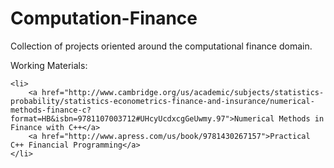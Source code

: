 # Computation-Finance
Collection of projects oriented around the computational finance domain.

Working Materials:

	<li>
		<a href="http://www.cambridge.org/us/academic/subjects/statistics-probability/statistics-econometrics-finance-and-insurance/numerical-methods-finance-c?format=HB&isbn=9781107003712#UHcyUcdxcgGeUwmy.97">Numerical Methods in Finance with C++</a>
		<a href="http://www.apress.com/us/book/9781430267157">Practical C++ Financial Programming</a>
	</li>